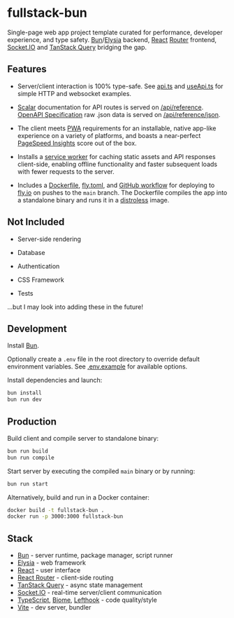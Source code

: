 # fullstack-bun

Single-page web app project template curated for performance, developer experience, and type safety. [Bun](https://bun.sh)/[Elysia](https://elysiajs.com) backend, [React](https://react.dev) [Router](https://reactrouter.com) frontend, [Socket.IO](https://socket.io) and [TanStack Query](https://tanstack.com/query) bridging the gap.

## Features

- Server/client interaction is 100% type-safe. See [api.ts](https://github.com/cdleveille/fullstack-bun/blob/main/src/server/helpers/api.ts) and [useApi.ts](https://github.com/cdleveille/fullstack-bun/blob/main/src/client/hooks/useApi.ts) for simple HTTP and websocket examples.

- [Scalar](https://guides.scalar.com) documentation for API routes is served on [/api/reference](https://fullstack-bun.fly.dev/api/reference). [OpenAPI Specification](https://swagger.io/specification) raw .json data is served on [/api/reference/json](https://fullstack-bun.fly.dev/api/reference/json).

- The client meets [PWA](https://developer.mozilla.org/en-US/docs/Web/Progressive_web_apps) requirements for an installable, native app-like experience on a variety of platforms, and boasts a near-perfect [PageSpeed Insights](https://pagespeed.web.dev) score out of the box.

- Installs a [service worker](https://developer.mozilla.org/en-US/docs/Web/API/Service_Worker_API/Using_Service_Workers) for caching static assets and API responses client-side, enabling offline functionality and faster subsequent loads with fewer requests to the server.

- Includes a [Dockerfile](https://github.com/cdleveille/fullstack-bun/blob/main/Dockerfile), [fly.toml](https://github.com/cdleveille/fullstack-bun/blob/main/fly.toml), and [GitHub workflow](https://github.com/cdleveille/fullstack-bun/blob/main/.github/workflows/deploy.yml) for deploying to [fly.io](https://fly.io) on pushes to the `main` branch. The Dockerfile compiles the app into a standalone binary and runs it in a [distroless](https://github.com/GoogleContainerTools/distroless) image.

## Not Included

- Server-side rendering

- Database

- Authentication

- CSS Framework

- Tests

...but I may look into adding these in the future!

## Development

Install [Bun](https://bun.sh).

Optionally create a `.env` file in the root directory to override default environment variables. See [.env.example](https://github.com/cdleveille/fullstack-bun/blob/main/.env.example) for available options.

Install dependencies and launch:

```bash
bun install
bun run dev
```

## Production

Build client and compile server to standalone binary:

```bash
bun run build
bun run compile
```

Start server by executing the compiled `main` binary or by running:

```bash
bun run start
```

Alternatively, build and run in a Docker container:

```bash
docker build -t fullstack-bun .
docker run -p 3000:3000 fullstack-bun
```

## Stack

- [Bun](https://bun.sh) - server runtime, package manager, script runner
- [Elysia](https://elysiajs.com) - web framework
- [React](https://react.dev) - user interface
- [React Router](https://reactrouter.com) - client-side routing
- [TanStack Query](https://tanstack.com/query) - async state management
- [Socket.IO](https://socket.io) - real-time server/client communication
- [TypeScript](https://www.typescriptlang.org), [Biome](https://biomejs.dev), [Lefthook](https://lefthook.dev) - code quality/style
- [Vite](https://vite.dev) - dev server, bundler
